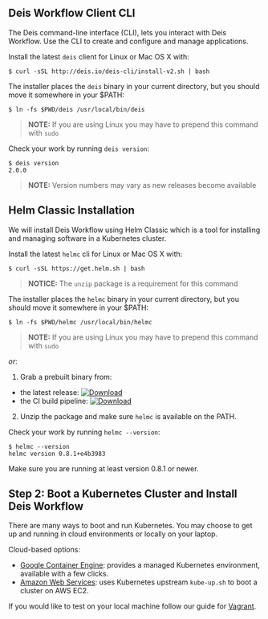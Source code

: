 ## Deis Workflow Client CLI

The Deis command-line interface (CLI), lets you interact with Deis Workflow.
Use the CLI to create and configure and manage applications.

Install the latest `deis` client for Linux or Mac OS X with:

    $ curl -sSL http://deis.io/deis-cli/install-v2.sh | bash

The installer places the `deis` binary in your current directory, but you
should move it somewhere in your $PATH:

    $ ln -fs $PWD/deis /usr/local/bin/deis

> **NOTE:** If you are using Linux you may have to prepend this command
> with `sudo`

Check your work by running `deis version`:

    $ deis version
    2.0.0

> **NOTE:** Version numbers may vary as new releases become available

## Helm Classic Installation

We will install Deis Workflow using Helm Classic which is a tool for installing and managing software in a Kubernetes cluster.

Install the latest `helmc` cli for Linux or Mac OS X with:

    $ curl -sSL https://get.helm.sh | bash

> **NOTICE:** The `unzip` package is a requirement for this command

The installer places the `helmc` binary in your current directory, but you
should move it somewhere in your $PATH:

    $ ln -fs $PWD/helmc /usr/local/bin/helmc

> **NOTE:** If you are using Linux you may have to prepend this command
> with `sudo`

*or*:

1. Grab a prebuilt binary from:
  - the latest release: [ ![Download](https://api.bintray.com/packages/deis/helm/helmc/images/download.svg) ](https://bintray.com/deis/helm/helmc/_latestVersion#files)
  - the CI build pipeline: [ ![Download](https://api.bintray.com/packages/deis/helm-ci/helmc/images/download.svg) ](https://bintray.com/deis/helm-ci/helmc/_latestVersion#files)
2. Unzip the package and make sure `helmc` is available on the PATH.

Check your work by running `helmc --version`:

    $ helmc --version
    helmc version 0.8.1+e4b3983

Make sure you are running at least version 0.8.1 or newer.

## Step 2: Boot a Kubernetes Cluster and Install Deis Workflow

There are many ways to boot and run Kubernetes. You may choose to get up and running in cloud environments or locally on
your laptop.

Cloud-based options:

* [Google Container Engine](provider/gke/boot.md): provides a managed Kubernetes environment, available with a few clicks.
* [Amazon Web Services](provider/aws/boot.md): uses Kubernetes upstream `kube-up.sh` to boot a cluster on AWS EC2.

If you would like to test on your local machine follow our guide for [Vagrant](provider/vagrant/boot.md).
